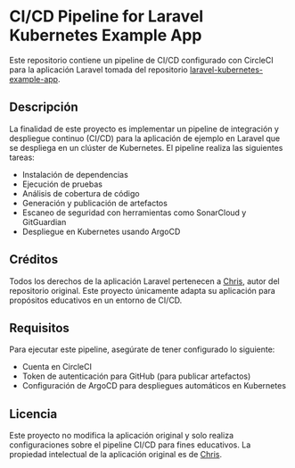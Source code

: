 # CI/CD Pipeline for Laravel Kubernetes Example App

Este repositorio contiene un pipeline de CI/CD configurado con CircleCI para la aplicación Laravel tomada del repositorio [laravel-kubernetes-example-app](https://github.com/chris-cmsoft/laravel-kubernetes-example-app.git).

## Descripción

La finalidad de este proyecto es implementar un pipeline de integración y despliegue continuo (CI/CD) para la aplicación de ejemplo en Laravel que se despliega en un clúster de Kubernetes. El pipeline realiza las siguientes tareas:

- Instalación de dependencias
- Ejecución de pruebas
- Análisis de cobertura de código
- Generación y publicación de artefactos
- Escaneo de seguridad con herramientas como SonarCloud y GitGuardian
- Despliegue en Kubernetes usando ArgoCD

## Créditos

Todos los derechos de la aplicación Laravel pertenecen a [Chris](https://github.com/chris-cmsoft), autor del repositorio original. Este proyecto únicamente adapta su aplicación para propósitos educativos en un entorno de CI/CD.

## Requisitos

Para ejecutar este pipeline, asegúrate de tener configurado lo siguiente:

- Cuenta en CircleCI
- Token de autenticación para GitHub (para publicar artefactos)
- Configuración de ArgoCD para despliegues automáticos en Kubernetes

## Licencia

Este proyecto no modifica la aplicación original y solo realiza configuraciones sobre el pipeline CI/CD para fines educativos. La propiedad intelectual de la aplicación original es de [Chris](https://github.com/chris-cmsoft).
